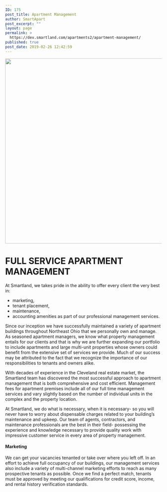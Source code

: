 ```yaml
---
ID: 175
post_title: Apartment Management
author: SmartApart
post_excerpt: ""
layout: page
permalink: >
  https://dev.smartland.com/apartments2/apartment-management/
published: true
post_date: 2019-02-26 12:42:59
---
```

<img width="1280" height="594" src="https://dev.smartland.com/apartments2/wp-content/uploads/2019/03/hall-621741_1280.jpg" alt="" srcset="https://dev.smartland.com/apartments2/wp-content/uploads/2019/03/hall-621741_1280.jpg 1280w, https://dev.smartland.com/apartments2/wp-content/uploads/2019/03/hall-621741_1280-300x139.jpg 300w, https://dev.smartland.com/apartments2/wp-content/uploads/2019/03/hall-621741_1280-768x356.jpg 768w, https://dev.smartland.com/apartments2/wp-content/uploads/2019/03/hall-621741_1280-1024x475.jpg 1024w" sizes="(max-width: 1280px) 100vw, 1280px" />											
			<h1>FULL SERVICE APARTMENT MANAGEMENT</h1>		
		<p>At Smartland, we takes pride in the ability to offer every client the very best in:</p>		
					<ul>
							<li >
										marketing,
									</li>
								<li >
										tenant placement,
									</li>
								<li >
										maintenance,
									</li>
								<li >
										accounting amenities as part of our professional management services.
									</li>
						</ul>
		<p>Since our inception we have successfully maintained a variety of apartment buildings throughout Northeast Ohio that we personally own and manage. As seasoned apartment managers, we know what property management entails for our clients and that is why we are further expanding our portfolio to include apartments and large multi-unit properties whose owners could benefit from the extensive set of services we provide. Much of our success may be attributed to the fact that we recognize the importance of our responsibilities to tenants and owners alike.</p><p>With decades of experience in the Cleveland real estate market, the Smartland team has discovered the most successful approach to apartment management that is both comprehensive and cost efficient. Management fees for apartment premises include all of our full time management services and vary slightly based on the number of individual units in the complex and the property location.</p><p>At Smartland, we do what is necessary, when it is necessary- so you will never have to worry about dispensable charges related to your building’s maintenance and upkeep. Our team of agents, contractors, and maintenance professionals are the best in their field- possessing the experience and knowledge necessary to provide quality work with impressive customer service in every area of property management.</p>		
			<h4>Marketing</h4>		
		<p>We can get your vacancies tenanted or take over where you left off. In an effort to achieve full occupancy of our buildings, our management services also include a variety of multi-channel marketing efforts to reach as many prospective tenants as possible. Once we find a perfect match, tenants must be approved by meeting our qualifications for credit score, income, and rental history verification standards.</p>